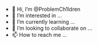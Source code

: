 - 👋 Hi, I’m @ProblemCh1ldren
- 👀 I’m interested in ...
- 🌱 I’m currently learning ...
- 💞️ I’m looking to collaborate on ...
- 📫 How to reach me ...

<!---
ProblemCh1ldren/ProblemCh1ldren is a ✨ special ✨ repository because its `README.md` (this file) appears on your GitHub profile.
You can click the Preview link to take a look at your changes.
--->

